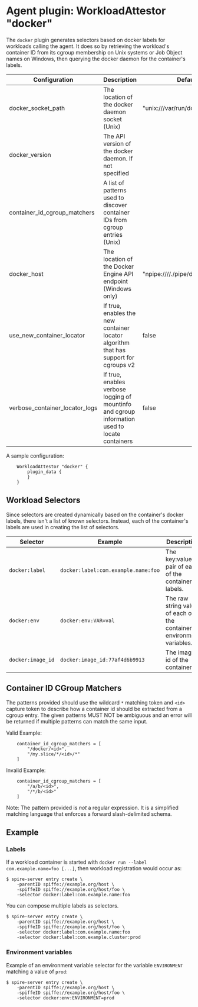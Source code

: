 # Agent plugin: WorkloadAttestor "docker"

The `docker` plugin generates selectors based on docker labels for workloads calling the agent.
It does so by retrieving the workload's container ID from its cgroup membership on Unix systems or Job Object names on Windows,
then querying the docker daemon for the container's labels.

| Configuration                  | Description                                                                                    | Default                          |
|--------------------------------|------------------------------------------------------------------------------------------------|----------------------------------|
| docker_socket_path             | The location of the docker daemon socket (Unix)                                                | "unix:///var/run/docker.sock"    |
| docker_version                 | The API version of the docker daemon. If not specified                                         |                                  |
| container_id_cgroup_matchers   | A list of patterns used to discover container IDs from cgroup entries (Unix)                   |                                  |
| docker_host                    | The location of the Docker Engine API endpoint (Windows only)                                  | "npipe:////./pipe/docker_engine" |
| use_new_container_locator      | If true, enables the new container locator algorithm that has support for cgroups v2           | false                            |
| verbose_container_locator_logs | If true, enables verbose logging of mountinfo and cgroup information used to locate containers | false                            |

A sample configuration:

```hcl
    WorkloadAttestor "docker" {
        plugin_data {
        }
    }
```

## Workload Selectors

Since selectors are created dynamically based on the container's docker labels, there isn't a list of known selectors.
Instead, each of the container's labels are used in creating the list of selectors.

| Selector          | Example                             | Description                                                            |
|-------------------|-------------------------------------|------------------------------------------------------------------------|
| `docker:label`    | `docker:label:com.example.name:foo` | The key:value pair of each of the container's labels.                  |
| `docker:env`      | `docker:env:VAR=val`                | The raw string value of each of the container's environment variables. |
| `docker:image_id` | `docker:image_id:77af4d6b9913`      | The image id of the container.                                         |

## Container ID CGroup Matchers

The patterns provided should use the wildcard `*` matching token and `<id>` capture token
to describe how a container id should be extracted from a cgroup entry. The
given patterns MUST NOT be ambiguous and an error will be returned if multiple
patterns can match the same input.

Valid Example:

```hcl
    container_id_cgroup_matchers = [
        "/docker/<id>",
        "/my.slice/*/<id>/*"
    ]
```

Invalid Example:

```hcl
    container_id_cgroup_matchers = [
        "/a/b/<id>",
        "/*/b/<id>"
    ]
```

Note: The pattern provided is *not* a regular expression. It is a simplified matching
language that enforces a forward slash-delimited schema.

## Example

### Labels

If a workload container is started with `docker run --label com.example.name=foo [...]`, then workload registration would occur as:

```shell
$ spire-server entry create \
    -parentID spiffe://example.org/host \
    -spiffeID spiffe://example.org/host/foo \
    -selector docker:label:com.example.name:foo
```

You can compose multiple labels as selectors.

```shell
$ spire-server entry create \
    -parentID spiffe://example.org/host \
    -spiffeID spiffe://example.org/host/foo \
    -selector docker:label:com.example.name:foo
    -selector docker:label:com.example.cluster:prod
```

### Environment variables

Example of an environment variable selector for the variable `ENVIRONMENT`
matching a value of `prod`:

```shell
$ spire-server entry create \
    -parentID spiffe://example.org/host \
    -spiffeID spiffe://example.org/host/foo \
    -selector docker:env:ENVIRONMENT=prod
```
